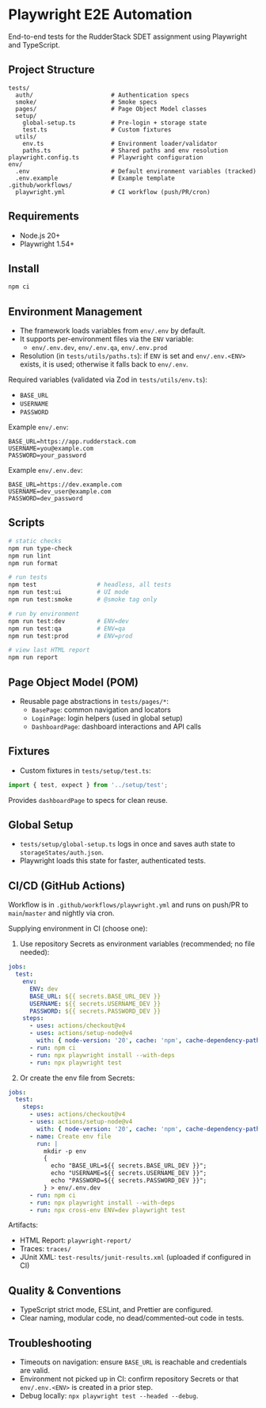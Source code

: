 # Playwright E2E Automation

End-to-end tests for the RudderStack SDET assignment using Playwright and TypeScript.

## Project Structure

```text
tests/
  auth/                      # Authentication specs
  smoke/                     # Smoke specs
  pages/                     # Page Object Model classes
  setup/
    global-setup.ts          # Pre-login + storage state
    test.ts                  # Custom fixtures
  utils/
    env.ts                   # Environment loader/validator
    paths.ts                 # Shared paths and env resolution
playwright.config.ts         # Playwright configuration
env/
  .env                       # Default environment variables (tracked)
  .env.example               # Example template
.github/workflows/
  playwright.yml             # CI workflow (push/PR/cron)
```

## Requirements

- Node.js 20+
- Playwright 1.54+

## Install

```bash
npm ci
```

## Environment Management

- The framework loads variables from `env/.env` by default.
- It supports per-environment files via the `ENV` variable:
  - `env/.env.dev`, `env/.env.qa`, `env/.env.prod`
- Resolution (in `tests/utils/paths.ts`): if `ENV` is set and `env/.env.<ENV>` exists, it is used; otherwise it falls back to `env/.env`.

Required variables (validated via Zod in `tests/utils/env.ts`):

- `BASE_URL`
- `USERNAME`
- `PASSWORD`

Example `env/.env`:

```dotenv
BASE_URL=https://app.rudderstack.com
USERNAME=you@example.com
PASSWORD=your_password
```

Example `env/.env.dev`:

```dotenv
BASE_URL=https://dev.example.com
USERNAME=dev_user@example.com
PASSWORD=dev_password
```

## Scripts

```bash
# static checks
npm run type-check
npm run lint
npm run format

# run tests
npm test                 # headless, all tests
npm run test:ui          # UI mode
npm run test:smoke       # @smoke tag only

# run by environment
npm run test:dev         # ENV=dev
npm run test:qa          # ENV=qa
npm run test:prod        # ENV=prod

# view last HTML report
npm run report
```

## Page Object Model (POM)

- Reusable page abstractions in `tests/pages/*`:
  - `BasePage`: common navigation and locators
  - `LoginPage`: login helpers (used in global setup)
  - `DashboardPage`: dashboard interactions and API calls

## Fixtures

- Custom fixtures in `tests/setup/test.ts`:

```ts
import { test, expect } from '../setup/test';
```

Provides `dashboardPage` to specs for clean reuse.

## Global Setup

- `tests/setup/global-setup.ts` logs in once and saves auth state to `storageStates/auth.json`.
- Playwright loads this state for faster, authenticated tests.

## CI/CD (GitHub Actions)

Workflow is in `.github/workflows/playwright.yml` and runs on push/PR to `main`/`master` and nightly via cron.

Supplying environment in CI (choose one):

1. Use repository Secrets as environment variables (recommended; no file needed):

```yaml
jobs:
  test:
    env:
      ENV: dev
      BASE_URL: ${{ secrets.BASE_URL_DEV }}
      USERNAME: ${{ secrets.USERNAME_DEV }}
      PASSWORD: ${{ secrets.PASSWORD_DEV }}
    steps:
      - uses: actions/checkout@v4
      - uses: actions/setup-node@v4
        with: { node-version: '20', cache: 'npm', cache-dependency-path: package-lock.json }
      - run: npm ci
      - run: npx playwright install --with-deps
      - run: npx playwright test
```

2. Or create the env file from Secrets:

```yaml
jobs:
  test:
    steps:
      - uses: actions/checkout@v4
      - uses: actions/setup-node@v4
        with: { node-version: '20', cache: 'npm', cache-dependency-path: package-lock.json }
      - name: Create env file
        run: |
          mkdir -p env
          {
            echo "BASE_URL=${{ secrets.BASE_URL_DEV }}";
            echo "USERNAME=${{ secrets.USERNAME_DEV }}";
            echo "PASSWORD=${{ secrets.PASSWORD_DEV }}";
          } > env/.env.dev
      - run: npm ci
      - run: npx playwright install --with-deps
      - run: npx cross-env ENV=dev playwright test
```

Artifacts:

- HTML Report: `playwright-report/`
- Traces: `traces/`
- JUnit XML: `test-results/junit-results.xml` (uploaded if configured in CI)

## Quality & Conventions

- TypeScript strict mode, ESLint, and Prettier are configured.
- Clear naming, modular code, no dead/commented-out code in tests.

## Troubleshooting

- Timeouts on navigation: ensure `BASE_URL` is reachable and credentials are valid.
- Environment not picked up in CI: confirm repository Secrets or that `env/.env.<ENV>` is created in a prior step.
- Debug locally: `npx playwright test --headed --debug`.
